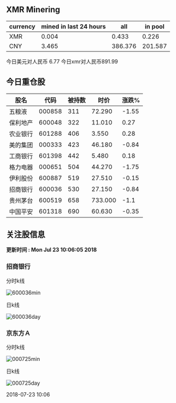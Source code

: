 ## XMR Minering

|currency|mined in last 24 hours|all|in pool|
|---|---|---|---|
|XMR|0.004|0.433|0.226|
|CNY|3.465|386.376|201.587|

今日美元对人民币 6.77	今日xmr对人民币891.99


## 今日重仓股 

|股名|代码|被持数|时价|涨跌%|
|---|---|---|---|---|
|五粮液|000858|311|72.290|-1.55|
|保利地产|600048|322|11.010|0.27|
|农业银行|601288|406|3.550|0.28|
|美的集团|000333|423|46.180|-0.84|
|工商银行|601398|442|5.480|0.18|
|格力电器|000651|504|44.270|-1.75|
|伊利股份|600887|519|27.510|-0.15|
|招商银行|600036|530|27.150|-0.84|
|贵州茅台|600519|658|733.000|-1.1|
|中国平安|601318|690|60.630|-0.35|

## 关注股信息
**更新时间 : Mon Jul 23 10:06:05 2018**
### 招商银行 
分时k线

![600036min](http://image.sinajs.cn/newchart/min/n/sh600036.gif)

日k线

![600036day](http://image.sinajs.cn/newchart/daily/n/sh600036.gif)

### 京东方Ａ 
分时k线

![000725min](http://image.sinajs.cn/newchart/min/n/sz000725.gif)

日k线

![000725day](http://image.sinajs.cn/newchart/daily/n/sz000725.gif)

2018-07-23 10:06